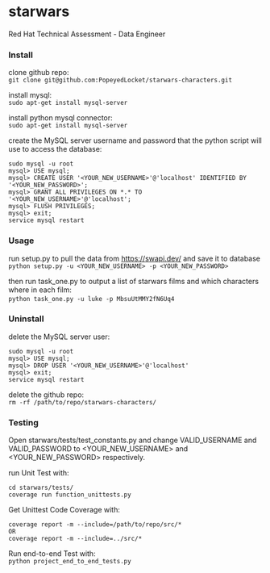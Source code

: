 # starwars
Red Hat Technical Assessment - Data Engineer



### Install

clone github repo:<br/>
`git clone git@github.com:PopeyedLocket/starwars-characters.git`

install mysql:<br/>
`sudo apt-get install mysql-server`

install python mysql connector:<br/>
`sudo apt-get install mysql-server`

create the MySQL server username and password that the python script will use to access the database:<br/>
```
sudo mysql -u root
mysql> USE mysql;
mysql> CREATE USER '<YOUR_NEW_USERNAME>'@'localhost' IDENTIFIED BY '<YOUR_NEW_PASSWORD>';
mysql> GRANT ALL PRIVILEGES ON *.* TO '<YOUR_NEW_USERNAME>'@'localhost';
mysql> FLUSH PRIVILEGES;
mysql> exit;
service mysql restart
```



### Usage

run setup.py to pull the data from ​https://swapi.dev/ and save it to database<br/>
`python setup.py -u <YOUR_NEW_USERNAME> -p <YOUR_NEW_PASSWORD>`

then run task_one.py to output a list of starwars films and which characters where in each film:<br/>
​`python task_one.py -u luke -p MbsuUtMMY2fN6Uq4`



### Uninstall

delete the MySQL server user:<br/>
```
sudo mysql -u root
mysql> USE mysql;
mysql> DROP USER '<YOUR_NEW_USERNAME>'@'localhost'
mysql> exit;
service mysql restart
```

delete the github repo:<br/>
`rm -rf /path/to/repo/starwars-characters/`


### Testing

Open starwars/tests/test_constants.py and change VALID_USERNAME and VALID_PASSWORD to <YOUR_NEW_USERNAME> and <YOUR_NEW_PASSWORD> respectively.

run Unit Test with:<br/>
```
cd starwars/tests/
coverage run function_unittests.py
```

Get Unittest Code Coverage with:<br/>
```
coverage report -m --include=/path/to/repo/src/*
OR
coverage report -m --include=../src/*
```

Run end-to-end Test with:<br/>
`python project_end_to_end_tests.py`


